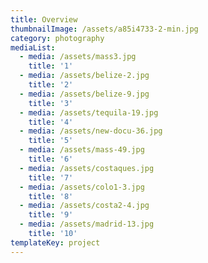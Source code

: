 ```yaml
---
title: Overview
thumbnailImage: /assets/a85i4733-2-min.jpg
category: photography
mediaList:
  - media: /assets/mass3.jpg
    title: '1'
  - media: /assets/belize-2.jpg
    title: '2'
  - media: /assets/belize-9.jpg
    title: '3'
  - media: /assets/tequila-19.jpg
    title: '4'
  - media: /assets/new-docu-36.jpg
    title: '5'
  - media: /assets/mass-49.jpg
    title: '6'
  - media: /assets/costaques.jpg
    title: '7'
  - media: /assets/colo1-3.jpg
    title: '8'
  - media: /assets/costa2-4.jpg
    title: '9'
  - media: /assets/madrid-13.jpg
    title: '10'
templateKey: project
---
```


